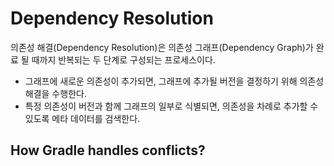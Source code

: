 # Dependency Resolution

의존성 해결(Dependency Resolution)은 의존성 그래프(Dependency Graph)가 완료 될 때까지 반복되는 두 단계로 구성되는 프로세스이다.
- 그래프에 새로운 의존성이 추가되면, 그래프에 추가될 버전을 결정하기 위해 의존성 해결을 수행한다.
- 특정 의존성이 버전과 함께 그래프의 일부로 식별되면, 의존성을 차례로 추가할 수 있도록 메타 데이터를 검색한다.

## How Gradle handles conflicts?
